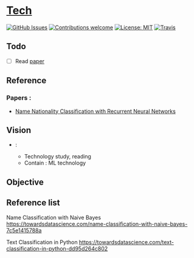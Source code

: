 # [Tech](C:\Local\Work\ML_Name\Note\Tech.md)

[![GitHub Issues](https://img.shields.io/github/issues/zalandoresearch/flair.svg)](https://github.com/zalandoresearch/flair/issues)
[![Contributions welcome](https://img.shields.io/badge/contributions-welcome-brightgreen.svg)](CONTRIBUTING.md)
[![License: MIT](https://img.shields.io/badge/License-MIT-brightgreen.svg)](https://opensource.org/licenses/MIT)
[![Travis](https://img.shields.io/travis/zalandoresearch/flair.svg)](https://travis-ci.org/zalandoresearch/flair)

## Todo

- [ ] Read [paper](#paper-1)

## Reference

### Papers :

- [Name Nationality Classification with Recurrent Neural Networks](https://www.ijcai.org/Proceedings/2017/0289.pdf)

## Vision

- <Tech>:
  - Technology study, reading
  - Contain : ML technology

## Objective

## Reference list

Name Classification with Naive Bayes
https://towardsdatascience.com/name-classification-with-naive-bayes-7c5e1415788a

Text Classification in Python
https://towardsdatascience.com/text-classification-in-python-dd95d264c802

